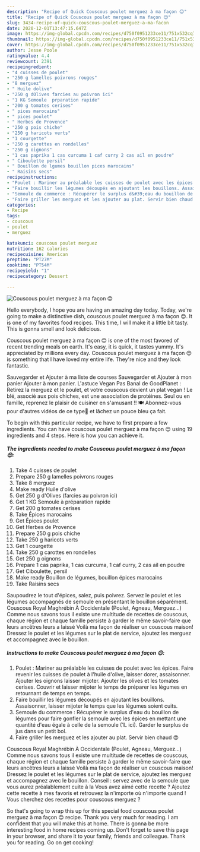 ```yaml
---
description: "Recipe of Quick Couscous poulet merguez à ma façon 😊"
title: "Recipe of Quick Couscous poulet merguez à ma façon 😊"
slug: 3434-recipe-of-quick-couscous-poulet-merguez-a-ma-facon
date: 2020-12-01T13:47:15.647Z
image: https://img-global.cpcdn.com/recipes/d750f0951233ce11/751x532cq70/couscous-poulet-merguez-a-ma-facon-😊-photo-principale-de-la-recette.jpg
thumbnail: https://img-global.cpcdn.com/recipes/d750f0951233ce11/751x532cq70/couscous-poulet-merguez-a-ma-facon-😊-photo-principale-de-la-recette.jpg
cover: https://img-global.cpcdn.com/recipes/d750f0951233ce11/751x532cq70/couscous-poulet-merguez-a-ma-facon-😊-photo-principale-de-la-recette.jpg
author: Jesse Poole
ratingvalue: 4.4
reviewcount: 2391
recipeingredient:
- "4 cuisses de poulet"
- "250 g lamelles poivrons rouges"
- "8 merguez"
- " Huile dolive"
- "250 g dOlives farcies au poivron ici"
- "1 KG Semoule  prparation rapide"
- "200 g tomates cerises"
- " pices marocains"
- " pices poulet"
- " Herbes de Provence"
- "250 g pois chiche"
- "250 g haricots verts"
- "1 courgette"
- "250 g carottes en rondelles"
- "250 g oignons"
- "1 cas paprika 1 cas curcuma 1 caf curry 2 cas ail en poudre"
- " Ciboulette persil"
- " Bouillon de lgumes bouillon pices marocains"
- " Raisins secs"
recipeinstructions:
- "Poulet : Mariner au préalable les cuisses de poulet avec les épices. Faire revenir les cuisses de poulet à l&#39;huile d&#39;olive, laisser dorer, assaisonner. Ajouter les oignons laisser mijoter. Ajouter les olives et les tomates cerises. Couvrir et laisser mijoter le temps de préparer les légumes en retournant de temps en temps."
- "Faire bouillir les légumes découpés en ajoutant les bouillons. Assaisonner, laisser mijoter le temps que les légumes soient cuits."
- "Semoule du commerce : Récupérer le surplus d&#39;eau du bouillon de légumes pour faire gonfler la semoule avec les épices en mettant une quantité d&#39;eau égale à celle de la semoule (1L ici). Garder le surplus de jus dans un petit bol."
- "Faire griller les merguez et les ajouter au plat. Servir bien chaud 😍"
categories:
- Recipe
tags:
- couscous
- poulet
- merguez

katakunci: couscous poulet merguez 
nutrition: 162 calories
recipecuisine: American
preptime: "PT27M"
cooktime: "PT54M"
recipeyield: "1"
recipecategory: Dessert

---
```



![Couscous poulet merguez à ma façon 😊](https://img-global.cpcdn.com/recipes/d750f0951233ce11/751x532cq70/couscous-poulet-merguez-a-ma-facon-😊-photo-principale-de-la-recette.jpg)

Hello everybody, I hope you are having an amazing day today. Today, we're going to make a distinctive dish, couscous poulet merguez à ma façon 😊. It is one of my favorites food recipes. This time, I will make it a little bit tasty. This is gonna smell and look delicious.

Couscous poulet merguez à ma façon 😊 is one of the most favored of recent trending meals on earth. It's easy, it is quick, it tastes yummy. It's appreciated by millions every day. Couscous poulet merguez à ma façon 😊 is something that I have loved my entire life. They're nice and they look fantastic.

Sauvegarder et Ajouter à ma liste de courses Sauvegarder et Ajouter à mon panier Ajouter à mon panier. L&#39;astuce Vegan Pas Banal de GoodPlanet : Retirez la merguez et le poulet, et votre couscous devient un plat vegan ! Le blé, associé aux pois chiches, est une association de protéines. Seul ou en famille, reprenez le plaisir de cuisiner en s&#39;amusant !! 🍽️ Abonnez-vous pour d&#39;autres vidéos de ce type🎦 et lâchez un pouce bleu ça fait.


To begin with this particular recipe, we have to first prepare a few ingredients. You can have couscous poulet merguez à ma façon 😊 using 19 ingredients and 4 steps. Here is how you can achieve it.

<!--inarticleads1-->

##### The ingredients needed to make Couscous poulet merguez à ma façon 😊:

1. Take 4 cuisses de poulet
1. Prepare 250 g lamelles poivrons rouges
1. Take 8 merguez
1. Make ready  Huile d&#39;olive
1. Get 250 g d&#39;Olives (farcies au poivron ici)
1. Get 1 KG Semoule à préparation rapide
1. Get 200 g tomates cerises
1. Take  Épices marocains
1. Get  Épices poulet
1. Get  Herbes de Provence
1. Prepare 250 g pois chiche
1. Take 250 g haricots verts
1. Get 1 courgette
1. Take 250 g carottes en rondelles
1. Get 250 g oignons
1. Prepare 1 cas paprika, 1 cas curcuma, 1 caf curry, 2 cas ail en poudre
1. Get  Ciboulette, persil
1. Make ready  Bouillon de légumes, bouillon épices marocains
1. Take  Raisins secs


Saupoudrez le tout d&#39;épices, salez, puis poivrez. Servez le poulet et les légumes accompagnés de semoule en présentant le bouillon séparément. Couscous Royal Maghrébin À Occidentale (Poulet, Agneau, Merguez…) Comme nous savons tous il existe une multitude de recettes de couscous, chaque région et chaque famille persiste à garder le même savoir-faire que leurs ancêtres leurs a laissé Voilà ma façon de réaliser un couscous maison! Dressez le poulet et les légumes sur le plat de service, ajoutez les merguez et accompagnez avec le bouillon. 

<!--inarticleads2-->

##### Instructions to make Couscous poulet merguez à ma façon 😊:

1. Poulet : Mariner au préalable les cuisses de poulet avec les épices. Faire revenir les cuisses de poulet à l&#39;huile d&#39;olive, laisser dorer, assaisonner. Ajouter les oignons laisser mijoter. Ajouter les olives et les tomates cerises. Couvrir et laisser mijoter le temps de préparer les légumes en retournant de temps en temps.
1. Faire bouillir les légumes découpés en ajoutant les bouillons. Assaisonner, laisser mijoter le temps que les légumes soient cuits.
1. Semoule du commerce : Récupérer le surplus d&#39;eau du bouillon de légumes pour faire gonfler la semoule avec les épices en mettant une quantité d&#39;eau égale à celle de la semoule (1L ici). Garder le surplus de jus dans un petit bol.
1. Faire griller les merguez et les ajouter au plat. Servir bien chaud 😍


Couscous Royal Maghrébin À Occidentale (Poulet, Agneau, Merguez…) Comme nous savons tous il existe une multitude de recettes de couscous, chaque région et chaque famille persiste à garder le même savoir-faire que leurs ancêtres leurs a laissé Voilà ma façon de réaliser un couscous maison! Dressez le poulet et les légumes sur le plat de service, ajoutez les merguez et accompagnez avec le bouillon. Conseil : servez avec de la semoule que vous aurez préalablement cuite à la Vous avez aimé cette recette ? Ajoutez cette recette à mes favoris et retrouvez la n&#39;importe où n&#39;importe quand ! Vous cherchez des recettes pour couscous merguez ? 

So that's going to wrap this up for this special food couscous poulet merguez à ma façon 😊 recipe. Thank you very much for reading. I am confident that you will make this at home. There is gonna be more interesting food in home recipes coming up. Don't forget to save this page in your browser, and share it to your family, friends and colleague. Thank you for reading. Go on get cooking!
